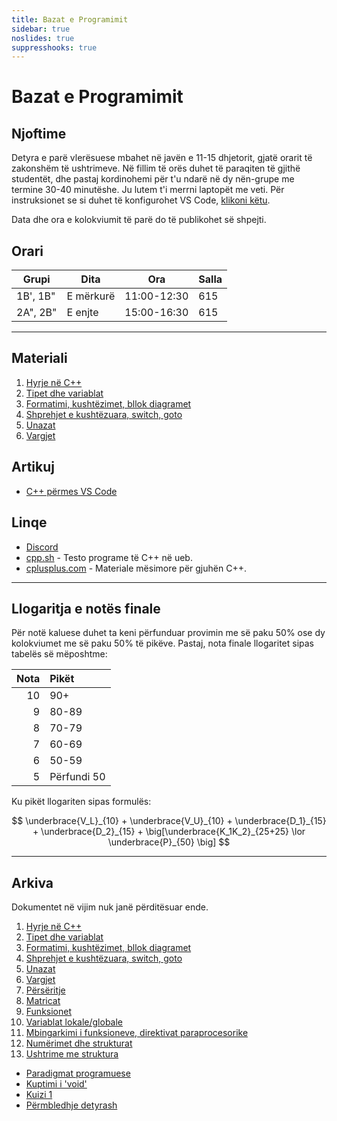 ```yaml
---
title: Bazat e Programimit
sidebar: true
noslides: true
suppresshooks: true
---
```


# Bazat e Programimit

## Njoftime

Detyra e parë vlerësuese mbahet në javën e 11-15 dhjetorit, gjatë orarit të zakonshëm të ushtrimeve.
Në fillim të orës duhet të paraqiten të gjithë studentët, dhe pastaj kordinohemi për t'u ndarë në dy nën-grupe me termine 30-40 minutëshe.
Ju lutem t'i merrni laptopët me veti. Për instruksionet se si duhet të konfigurohet VS Code, [klikoni këtu](/lendet/gjuhe-programuese/vs-code).

Data dhe ora e kolokviumit të parë do të publikohet së shpejti.

## Orari

| Grupi        | Dita       | Ora             | Salla   |
| ------------ | ---------- | --------------- | ------- |
| 1B', 1B"     | E mërkurë  | 11:00-12:30     | 615     |
| 2A", 2B"     | E enjte    | 15:00-16:30     | 615     |

---

## Materiali

1. [Hyrje në C++](/lendet/gjuhe-programuese/java1)
2. [Tipet dhe variablat](/lendet/gjuhe-programuese/java2)
3. [Formatimi, kushtëzimet, bllok diagramet](/lendet/gjuhe-programuese/java3)
4. [Shprehjet e kushtëzuara, switch, goto](/lendet/gjuhe-programuese/java4)
5. [Unazat](/lendet/gjuhe-programuese/java5)
6. [Vargjet](/lendet/gjuhe-programuese/java6)

## Artikuj

- [C++ përmes VS Code](/lendet/gjuhe-programuese/vs-code)

## Linqe

- [Discord](https://discord.gg/83fAWDV5Hq)
- [cpp.sh](http://cpp.sh/) - Testo programe të C++ në ueb.
- [cplusplus.com](http://www.cplusplus.com/doc/tutorial/) - Materiale mësimore për gjuhën C++.

---

## Llogaritja e notës finale

Për notë kaluese duhet ta keni përfunduar provimin me së paku 50% ose dy kolokviumet me së paku 50% të pikëve. Pastaj, nota finale llogaritet sipas tabelës së mëposhtme:

| Nota | Pikët       |
| ---: | :---------- |
|   10 | 90+         |
|    9 | 80-89       |
|    8 | 70-79       |
|    7 | 60-69       |
|    6 | 50-59       |
|    5 | Përfundi 50 |

Ku pikët llogariten sipas formulës:

$$
\underbrace{V_L}_{10} + \underbrace{V_U}_{10} + \underbrace{D_1}_{15} + \underbrace{D_2}_{15} + \big[\underbrace{K_1K_2}_{25+25} \lor \underbrace{P}_{50} \big]
$$

---

## Arkiva

Dokumentet në vijim nuk janë përditësuar ende.

1. [Hyrje në C++](/lendet/gjuhe-programuese/java1)
2. [Tipet dhe variablat](/lendet/gjuhe-programuese/java2)
3. [Formatimi, kushtëzimet, bllok diagramet](/lendet/gjuhe-programuese/java3)
4. [Shprehjet e kushtëzuara, switch, goto](/lendet/gjuhe-programuese/java4)
5. [Unazat](/lendet/gjuhe-programuese/java5)
6. [Vargjet](/lendet/gjuhe-programuese/java6)
7. [Përsëritje](/lendet/gjuhe-programuese/java7)
8. [Matricat](/lendet/gjuhe-programuese/java8)
9. [Funksionet](/lendet/gjuhe-programuese/java9)
10. [Variablat lokale/globale](/lendet/gjuhe-programuese/java10)
11. [Mbingarkimi i funksioneve, direktivat paraprocesorike](/lendet/gjuhe-programuese/java11)
12. [Numërimet dhe strukturat](/lendet/gjuhe-programuese/java12)
13. [Ushtrime me struktura](/lendet/gjuhe-programuese/java13)

- [Paradigmat programuese](/lendet/gjuhe-programuese/paradigmat-programuese)
- [Kuptimi i 'void'](/lendet/gjuhe-programuese/void)
- [Kuizi 1](/lendet/gjuhe-programuese/kuiz1)
- [Përmbledhje detyrash](/lendet/gjuhe-programuese/detyra)
